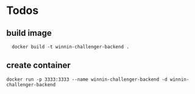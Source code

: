 # Todos

## build image

```shell
  docker build -t winnin-challenger-backend .
```

## create container

```shell
docker run -p 3333:3333 --name winnin-challenger-backend -d winnin-challenger-backend
```
